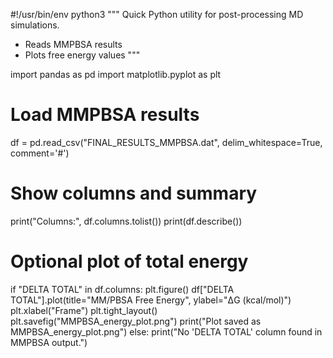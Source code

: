 #!/usr/bin/env python3
"""
Quick Python utility for post-processing MD simulations.
- Reads MMPBSA results
- Plots free energy values
"""

import pandas as pd
import matplotlib.pyplot as plt

# Load MMPBSA results
df = pd.read_csv("FINAL_RESULTS_MMPBSA.dat", delim_whitespace=True, comment='#')

# Show columns and summary
print("Columns:", df.columns.tolist())
print(df.describe())

# Optional plot of total energy
if "DELTA TOTAL" in df.columns:
    plt.figure()
    df["DELTA TOTAL"].plot(title="MM/PBSA Free Energy", ylabel="ΔG (kcal/mol)")
    plt.xlabel("Frame")
    plt.tight_layout()
    plt.savefig("MMPBSA_energy_plot.png")
    print("Plot saved as MMPBSA_energy_plot.png")
else:
    print("No 'DELTA TOTAL' column found in MMPBSA output.")
